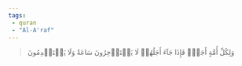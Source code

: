 ```yaml
---
tags: 
 - quran 
 - "Al-A'raf"
---
```


> وَلِكُلِّ أُمَّةٍ أَجَلٞۖ فَإِذَا جَآءَ أَجَلُهُمۡ لَا يَسۡتَأۡخِرُونَ سَاعَةٗ وَلَا يَسۡتَقۡدِمُونَ
